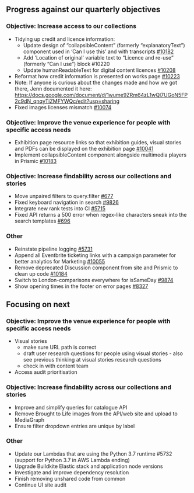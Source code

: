 ## Progress against our quarterly objectives

### Objective: Increase access to our collections
- Tidying up credit and licence information:
    - Update design of “collapsibleContent” (formerly “explanatoryText”) component used in ‘Can I use this’ and with transcripts [#10182](https://github.com/wellcomecollection/wellcomecollection.org/issues/10182)
    - Add 'Location of original' variable text to “Licence and re-use” (formerly “Can I use”) block #10220
    - Update humanReadableText for digital content licences [#10208](https://github.com/wellcomecollection/wellcomecollection.org/issues/10208)
- Reformat how credit information is presented on works page [#10223](https://github.com/wellcomecollection/wellcomecollection.org/issues/10223)
- Note: If anyone is curious about the changes made and how we got there, Jenn documented it here: https://docs.google.com/document/d/1wume9ZRm64zL1wQI7UGoN5FP2c9dN_qnqyTiZMFYWQc/edit?usp=sharing
- Fixed images licenses mismatch [#10074](https://github.com/wellcomecollection/wellcomecollection.org/issues/10074)

### Objective: Improve the venue experience for people with specific access needs
- Exhibition page resource links so that exhibition guides, visual stories and PDFs can be displayed on the exhibition page [#10041](https://github.com/wellcomecollection/wellcomecollection.org/issues/10041)
- Implement collapsibleContent component alongside multimedia players in Prismic [#10183](https://github.com/wellcomecollection/wellcomecollection.org/issues/10183)

### Objective: Increase findability across our collections and stories
- Move unpaired filters to query.filter [#677](https://github.com/wellcomecollection/catalogue-api/issues/677)
- Fixed keyboard navigation in search [#9826](https://github.com/wellcomecollection/wellcomecollection.org/issues/9826)
- Integrate new rank tests into CI [#5715](https://github.com/wellcomecollection/platform/issues/5715)
- Fixed API returns a 500 error when regex-like characters sneak into the search templates [#696](https://github.com/wellcomecollection/catalogue-api/issues/696)

### Other
- Reinstate pipeline logging [#5731](https://github.com/wellcomecollection/platform/issues/5731)
- Append all Eventbrite ticketing links with a campaign parameter for better analytics for Marketing [#10055](https://github.com/wellcomecollection/wellcomecollection.org/issues/10055)
- Remove deprecated Discussion component from site and Prismic to clean up code [#10184](https://github.com/wellcomecollection/wellcomecollection.org/issues/10184)
- Switch to London-comparisons everywhere for isSameDay [#9874](https://github.com/wellcomecollection/wellcomecollection.org/issues/9874)
- Show opening times in the footer on error pages [#8327](https://github.com/wellcomecollection/wellcomecollection.org/issues/8327)


## Focusing on next

### Objective: Improve the venue experience for people with specific access needs
-  Visual stories
    - make sure URL path is correct
    - draft user research questions for people using visual stories - also see previous thinking at visual stories research questions
    - check in with content team
- Access audit prioritisation

### Objective: Increase findability across our collections and stories
-	Improve and simplify queries for catalogue API
-	Remove Brought to Life images from the API/web site and upload to MediaGraph
-	Ensure filter dropdown entries are unique by label

### Other
- Update our Lambdas that are using the Python 3.7 runtime #5732 (support for Python 3.7 in AWS Lambda ending)
- Upgrade Buildkite Elastic stack and application node versions
- Investigate and improve dependency resolution
- Finish removing unshared code from common
- Continue UI site audit
